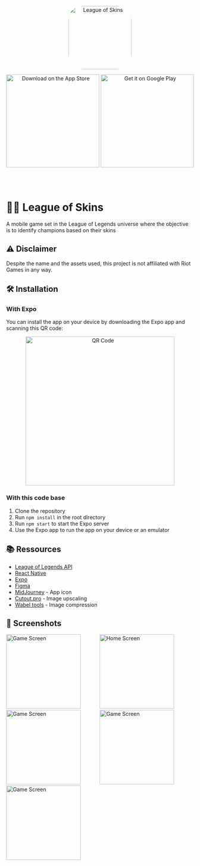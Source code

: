 <p align="center">
    <a href="https://apps.apple.com/us/app/league-of-skins/id6449554105?itscg=30200&amp;itsct=apps_box_appicon" style="width: 170px; height: 170px; border-radius: 22%; overflow: hidden; display: inline-block; vertical-align: middle;"><img src="https://is1-ssl.mzstatic.com/image/thumb/Purple116/v4/69/e5/2a/69e52a13-0630-f8ac-df2d-c7d7714ef24a/AppIcon-1x_U007emarketing-0-7-0-85-220.png/540x540bb.jpg" alt="League of Skins" style="width: 170px; height: 170px; border-radius: 22%; overflow: hidden; display: inline-block; vertical-align: middle;"></a>
</p>
<p align="center">
 <a href="https://apps.apple.com/us/app/league-of-skins/id6449554105?itsct=apps_box_badge&amp;itscg=30200"><img src="https://tools.applemediaservices.com/api/badges/download-on-the-app-store/black/en-us?size=250x83&amp;releaseDate=1687737600" alt="Download on the App Store" width="250px"></a>  <a href='https://play.google.com/store/apps/details?id=com.mael29.league_of_skins&pcampaignid=pcampaignidMKT-Other-global-all-co-prtnr-py-PartBadge-Mar2515-1'><img alt='Get it on Google Play' src='https://play.google.com/intl/en_us/badges/static/images/badges/en_badge_web_generic.png' width="250px"/></a> 
</p>

<br/>
<br/>

# 🧙‍♂️ League of Skins

A mobile game set in the League of Legends universe where the objective is to identify champions based on their skins

## ⚠️ Disclaimer

Despite the name and the assets used, this project is not affiliated with Riot Games in any way.

## 🛠️ Installation

### With Expo

You can install the app on your device by downloading the Expo app and scanning this QR code:

<p align="center">
<img src="https://qr.expo.dev/expo-go?owner=mael29&slug=league_of_skins&releaseChannel=default&host=exp.host"
alt="QR Code" width="400"
/></p>

### With this code base

1. Clone the repository
2. Run `npm install` in the root directory
3. Run `npm start` to start the Expo server
4. Use the Expo app to run the app on your device or an emulator

## 📚 Ressources

-   [League of Legends API](https://developer.riotgames.com/)
-   [React Native](https://reactnative.dev/)
-   [Expo](https://expo.dev/)
-   [Figma](https://www.figma.com/)
-   [MidJourney](https://www.midjourney.com/) - App icon
-   [Cutout.pro](https://www.cutout.pro/photo-enhancer-sharpener-upscaler) - Image upscaling
-   [Wabel tools](https://wabeltools.com) - Image compression

## 📸 Screenshots

<p align="center">

<img
src="https://is1-ssl.mzstatic.com/image/thumb/PurpleSource126/v4/3a/93/1e/3a931e29-a65b-e7c8-8daf-885063ea8727/bdb0f351-d6d3-4db4-ac83-aab323186b32_Simulator_Screenshot_-_iPhone_14_Pro_Max_-_2023-05-26_at_18.38.39.png/300x0w.webp"
alt="Game Screen" width="200" />&nbsp;&nbsp;&nbsp;&nbsp;&nbsp;&nbsp;&nbsp;&nbsp;&nbsp;&nbsp;&nbsp;&nbsp;
<img
src="https://is1-ssl.mzstatic.com/image/thumb/PurpleSource116/v4/5a/bd/99/5abd99a7-3610-b6c4-f60b-93c9cb8339d7/9ab369d5-e893-4e1b-b405-aabf47e45408_Simulator_Screenshot_-_iPhone_14_Pro_Max_-_2023-05-26_at_18.39.32.png/300x0w.webp"
alt="Home Screen" width="200" />&nbsp;&nbsp;&nbsp;&nbsp;&nbsp;&nbsp;&nbsp;&nbsp;&nbsp;&nbsp;&nbsp;&nbsp;
<img
src="https://is1-ssl.mzstatic.com/image/thumb/PurpleSource116/v4/1a/8b/d2/1a8bd28a-52cc-66db-008e-7c42756fec14/41545abe-2527-4597-82be-aede9a945661_Simulator_Screenshot_-_iPhone_14_Pro_Max_-_2023-05-26_at_18.39.01.png/300x0w.webp"
alt="Game Screen" width="200" />&nbsp;&nbsp;&nbsp;&nbsp;&nbsp;&nbsp;&nbsp;&nbsp;&nbsp;&nbsp;&nbsp;&nbsp;
<img
src="https://is1-ssl.mzstatic.com/image/thumb/PurpleSource126/v4/93/98/55/939855af-b46d-4081-f67b-dbd74ef5e985/a08a3e8d-aefc-4494-8bbd-f4bba47fb6a2_Simulator_Screenshot_-_iPhone_14_Pro_Max_-_2023-05-26_at_18.39.04.png/300x0w.webp"
alt="Game Screen" width="200" />&nbsp;&nbsp;&nbsp;&nbsp;&nbsp;&nbsp;&nbsp;&nbsp;&nbsp;&nbsp;&nbsp;&nbsp;
<img
src="https://is1-ssl.mzstatic.com/image/thumb/PurpleSource116/v4/c2/47/d2/c247d27f-cfed-b01c-7df5-89d21fc8e543/4cc72b7b-a153-4d08-959e-4d8d4f567ec9_Simulator_Screenshot_-_iPhone_14_Pro_Max_-_2023-05-26_at_18.38.13.png/300x0w.webp"
alt="Game Screen" width="200" />&nbsp;&nbsp;&nbsp;&nbsp;&nbsp;&nbsp;&nbsp;&nbsp;&nbsp;&nbsp;&nbsp;&nbsp;

</p>
